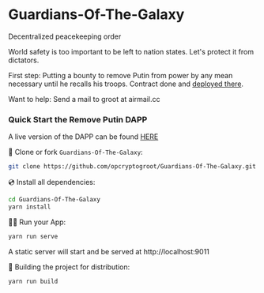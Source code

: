 # Guardians-Of-The-Galaxy
Decentralized peacekeeping order

World safety is too important to be left to nation states.
Let's protect it from dictators.


First step: Putting a bounty to remove Putin from power by any mean necessary until he recalls his troops.
Contract done and [deployed there](https://etherscan.io/address/0xaf5fc45258b5d0af72031ab154bf6dfcfec74b99).

Want to help: Send a mail to groot at airmail.cc

### Quick Start the Remove Putin DAPP

A live version of the DAPP can be found [HERE](https://gotg-vol-01-2mrj8t2uf-hashedpip.vercel.app/)

📄 Clone or fork `Guardians-Of-The-Galaxy`:

```sh
git clone https://github.com/opcryptogroot/Guardians-Of-The-Galaxy.git
```

💿 Install all dependencies:

```sh
cd Guardians-Of-The-Galaxy
yarn install
```

🚴‍♂️ Run your App:

```sh
yarn run serve
```

A static server will start and be served at http://localhost:9011

🚚 Building the project for distribution:

```sh
yarn run build
```

